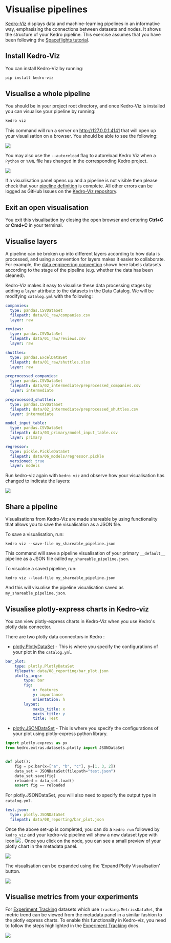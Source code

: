 # Visualise pipelines

[Kedro-Viz](https://github.com/quantumblacklabs/kedro-viz) displays data and machine-learning pipelines in an informative way, emphasising the connections between datasets and nodes. It shows the structure of your Kedro pipeline. This exercise assumes that you have been following the [Spaceflights tutorial](01_spaceflights_tutorial.md).

## Install Kedro-Viz

You can install Kedro-Viz by running:
```bash
pip install kedro-viz
```

## Visualise a whole pipeline

You should be in your project root directory, and once Kedro-Viz is installed you can visualise your pipeline by running:
```bash
kedro viz
```

This command will run a server on http://127.0.0.1:4141 that will open up your visualisation on a browser. You should
 be able to see the following:

![](../meta/images/pipeline_visualisation.png)

You may also use the `--autoreload` flag to autoreload Kedro Viz when a `Python` or `YAML` file has changed in the corresponding Kedro project.

![](../meta/images/pipeline_viz_autoreload.gif)

If a visualisation panel opens up and a pipeline is not visible then please check that your [pipeline definition](04_create_pipelines.md) is complete. All other errors can be logged as GitHub Issues on the [Kedro-Viz repository](https://github.com/quantumblacklabs/kedro-viz).

## Exit an open visualisation

You exit this visualisation by closing the open browser and entering **Ctrl+C** or **Cmd+C** in your terminal.

## Visualise layers

A pipeline can be broken up into different layers according to how data is processed, and using a convention for layers makes it easier to collaborate. For example, the [data engineering convention](../12_faq/01_faq.md#what-is-data-engineering-convention) shown here labels datasets according to the stage of the pipeline (e.g. whether the data has been cleaned).

Kedro-Viz makes it easy to visualise these data processing stages by adding a `layer` attribute to the datasets in the Data Catalog. We will be modifying `catalog.yml` with the following:

```yaml
companies:
  type: pandas.CSVDataSet
  filepath: data/01_raw/companies.csv
  layer: raw

reviews:
  type: pandas.CSVDataSet
  filepath: data/01_raw/reviews.csv
  layer: raw

shuttles:
  type: pandas.ExcelDataSet
  filepath: data/01_raw/shuttles.xlsx
  layer: raw

preprocessed_companies:
  type: pandas.CSVDataSet
  filepath: data/02_intermediate/preprocessed_companies.csv
  layer: intermediate

preprocessed_shuttles:
  type: pandas.CSVDataSet
  filepath: data/02_intermediate/preprocessed_shuttles.csv
  layer: intermediate

model_input_table:
  type: pandas.CSVDataSet
  filepath: data/03_primary/model_input_table.csv
  layer: primary

regressor:
  type: pickle.PickleDataSet
  filepath: data/06_models/regressor.pickle
  versioned: true
  layer: models
```

Run kedro-viz again with `kedro viz` and observe how your visualisation has changed to indicate the layers:

![](../meta/images/pipeline_visualisation_with_layers.png)

## Share a pipeline

Visualisations from Kedro-Viz are made shareable by using functionality that allows you to save the visualisation as a JSON file.

To save a visualisation, run:
```
kedro viz --save-file my_shareable_pipeline.json
```

This command will save a pipeline visualisation of your primary `__default__` pipeline as a JSON file called `my_shareable_pipeline.json`.

To visualise a saved pipeline, run:
```
kedro viz --load-file my_shareable_pipeline.json
```

And this will visualise the pipeline visualisation saved as `my_shareable_pipeline.json`.


## Visualise plotly-express charts in Kedro-viz

You can view plotly-express charts in Kedro-Viz when you use Kedro's plotly data connector.

There are two plotly data connectors in Kedro :
- [plotly.PlotlyDataSet](https://kedro.readthedocs.io/en/stable/kedro.extras.datasets.plotly.PlotlyDataSet.html#kedro.extras.datasets.plotly.PlotlyDataSet) - This is where you specify the configurations of your plot in the `catalog.yml`.

```yaml
bar_plot:
    type: plotly.PlotlyDataSet
    filepath: data/08_reporting/bar_plot.json
    plotly_args:
        type: bar
        fig:
            x: features
            y: importance
            orientation: h
        layout:
            xaxis_title: x
            yaxis_title: y
            title: Test
```


- [plotly.JSONDataSet](https://kedro.readthedocs.io/en/stable/kedro.extras.datasets.plotly.JSONDataSet.html#kedro.extras.datasets.plotly.JSONDataSet) - This is where you specify the configurations of your plot using plotly-express python library.

```python
import plotly.express as px
from kedro.extras.datasets.plotly import JSONDataSet


def plot():
    fig = px.bar(x=["a", "b", "c"], y=[1, 3, 2])
    data_set = JSONDataSet(filepath="test.json")
    data_set.save(fig)
    reloaded = data_set.load()
    assert fig == reloaded
```

For plotly.JSONDataSet, you will also need to specify the output type in `catalog.yml`.

```yaml
test.json:
  type: plotly.JSONDataSet
  filepath: data/08_reporting/bar_plot.json
```

Once the above set-up is completed, you can do a `kedro run` followed by `kedro viz` and your kedro-viz pipeline will show a new dataset type with icon ![](../meta/images/icon-image-dataset.svg) . Once you click on the node, you can see a small preview of your plotly chart in the metadata panel.

![](../meta/images/pipeline_visualisation_plotly.png)



The visualisation can be expanded using the 'Expand Plotly Visualisation' button.


![](../meta/images/pipeline_visualisation_plotly_expand.png)

## Visualise metrics from your experiments

For [Experiment Tracking](https://kedro.readthedocs.io/en/stable/08_logging/02_experiment_tracking.html?highlight=experiment%20tracking) datasets which use `tracking.MetricsDataSet`, the metric trend can be viewed from the metadata panel in a similar fashion to the plotly express charts. To enable this functionality in Kedro-viz, you need to follow the steps highlighted in the [Experiment Tracking](https://kedro.readthedocs.io/en/stable/08_logging/02_experiment_tracking.html?highlight=experiment%20tracking) docs.

![](../meta/images/pipeline_visualisation_metrics.png)

